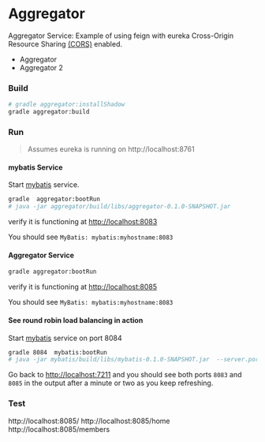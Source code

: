 Aggregator
==========

Aggregator Service: Example of using feign with eureka
Cross-Origin Resource Sharing [(CORS)](https://spring.io/understanding/CORS) enabled. 
 
* Aggregator
* Aggregator 2


### Build

```bash
# gradle aggregator:installShadow
gradle aggregator:build
```

### Run

> Assumes eureka is running on http://localhost:8761

#### mybatis Service

Start [mybatis](../mybatis/) service.  

```bash
gradle  aggregator:bootRun 
# java -jar aggregator/build/libs/aggregator-0.1.0-SNAPSHOT.jar
```

verify it is functioning at [http://localhost:8083](http://localhost:8083)

You should see `MyBatis: mybatis:myhostname:8083`


#### Aggregator Service

```bash
gradle aggregator:bootRun
```

verify it is functioning at [http://localhost:8085](http://localhost:8085)

You should see `MyBatis: mybatis:myhostname:8083`

#### See round robin load balancing in action

Start [mybatis](../mybatis/) service on port 8084

```bash
gradle 8084  mybatis:bootRun 
# java -jar mybatis/build/libs/mybatis-0.1.0-SNAPSHOT.jar  --server.port=8084
```

Go back to [http://localhost:7211](http://localhost:8085) and you should see both ports `8083` and `8085` in the output after a minute or two as you keep refreshing.

### Test
http://localhost:8085/
http://localhost:8085/home
http://localhost:8085/members
